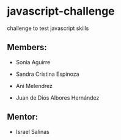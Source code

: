 # javascript-challenge
challenge to test javascript skills

## Members:

- Sonia Aguirre

- Sandra Cristina Espinoza

- Ani Melendrez

- Juan de Dios Albores Hernández

## Mentor:

- Israel Salinas
